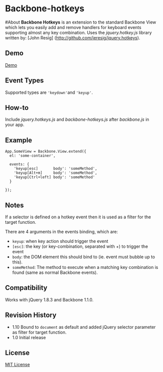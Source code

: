 # Backbone-hotkeys

#About
  **Backbone Hotkeys** is an extension to the standard Backbone View which lets you easily add and remove handlers for
  keyboard events supporting almost any key combination.  Uses the *jquery.hotkey.js* library written by: [John Resig]
  (http://github.com/jeresig/jquery.hotkeys).

## Demo
  [Demo](http://htmlpreview.github.com/?https://github.com/rpocklin/backbone-hotkeys/master/example/index.html)

## Event Types
  Supported types are `'keydown'`and `'keyup'`.

## How-to
  Include *jquery.hotkeys.js* and *backbone-hotkeys.js* after *backbone.js* in your app.

## Example

    App.SomeView = Backbone.View.extend({
      el: 'some-container',

      events: {
        'keyup[esc]       body': 'someMethod',
        'keyup[Alt+m]     body': 'someMethod',
        'keyup[Ctrl+left] body': 'someMethod'
      }

    });

## Notes
  If a selector is defined on a hotkey event then it is used as a filter for the target function.

  There are 4 arguments in the events binding, which are:

  * `keyup`: when key action should trigger the event
  * `[esc]`: the key (or key-combination, separated with +) to trigger the event
  * `body`: the DOM element this should bind to (ie. event must bubble up to this).
  * `someMethod`: The method to execute when a matching key combination is found (same as normal Backbone events).

## Compatibility
  Works with jQuery 1.8.3 and Backbone 1.1.0.

## Revision History
  * 1.10 Bound to `document` as default and added jQuery selector parameter as filter for target function.
  * 1.0  Initial release

## License
  [MIT License](http://opensource.org/licenses/MIT)
